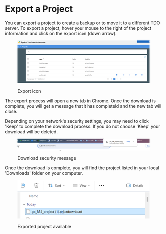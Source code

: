 # Export a Project

You can export a project to create a backup or to move it to a different TDO server.  To export a project, hover your mouse to the right of the project information and click on the export icon (down arrow).

<figure><img src="../../../../../.gitbook/assets/image (50).png" alt=""><figcaption><p>Export icon</p></figcaption></figure>

The export process will open a new tab in Chrome.  Once the download is complete, you will get a message that it has completeld and the new tab will close.

Depending on your network's security settings, you may need to click 'Keep' to complete the download process.  If you do not choose 'Keep' your download will be deleted.

<figure><img src="../../../../../.gitbook/assets/image (1) (1) (1) (1) (1) (1) (1) (1) (1).png" alt=""><figcaption><p>Download security message</p></figcaption></figure>

Once the download is complete, you will find the project listed in your local 'Downloads' folder on your computer.

<figure><img src="../../../../../.gitbook/assets/image (2) (1) (1) (1) (1) (1) (1).png" alt=""><figcaption><p>Exported project available </p></figcaption></figure>
